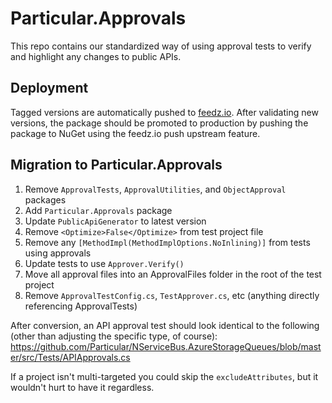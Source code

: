 # Particular.Approvals

This repo contains our standardized way of using approval tests to verify and highlight any changes to public APIs.

## Deployment

Tagged versions are automatically pushed to [feedz.io](https://feedz.io/org/particular-software/repository/packages/packages/Particular.Analyzers). After validating new versions, the package should be promoted to production by pushing the package to NuGet using the feedz.io push upstream feature.

## Migration to Particular.Approvals

1. Remove `ApprovalTests`, `ApprovalUtilities`, and `ObjectApproval` packages
1. Add `Particular.Approvals` package
1. Update `PublicApiGenerator` to latest version
1. Remove `<Optimize>False</Optimize>` from test project file
1. Remove any `[MethodImpl(MethodImplOptions.NoInlining)]` from tests using approvals
1. Update tests to use `Approver.Verify()`
1. Move all approval files into an ApprovalFiles folder in the root of the test project
1. Remove `ApprovalTestConfig.cs`, `TestApprover.cs`, etc (anything directly referencing ApprovalTests)

After conversion, an API approval test should look identical to the following (other than adjusting the specific type, of course): https://github.com/Particular/NServiceBus.AzureStorageQueues/blob/master/src/Tests/APIApprovals.cs

If a project isn't multi-targeted you could skip the `excludeAttributes`, but it wouldn't hurt to have it regardless.


